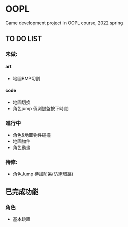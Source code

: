 # OOPL
Game development project in OOPL course, 2022 spring

## TO DO LIST

### 未做:
#### art
* 地圖BMP切割


#### code
* 地圖切換
* 角色jump 偵測鍵盤按下時間

### 進行中
* 角色&地圖物件碰撞
* 地圖物件
* 角色動畫

### 待修:
* 角色Jump 待加防呆(防連環跳)

## 已完成功能
### 角色
* 基本跳躍
